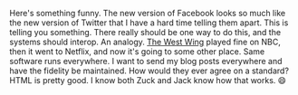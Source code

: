 Here's something funny. The new version of Facebook looks so much like the new version of Twitter that I have a hard time telling them apart. This is telling you something. There really should be one way to do this, and the systems should interop. An analogy. <a href="https://en.wikipedia.org/wiki/The_West_Wing">The West Wing</a> played fine on NBC, then it went to Netflix, and now it's going to some other place. Same software runs everywhere. I want to send my blog posts everywhere and have the fidelity be maintained. How would they ever agree on a standard? HTML is pretty good. I know both Zuck and Jack know how that works. :smile:
